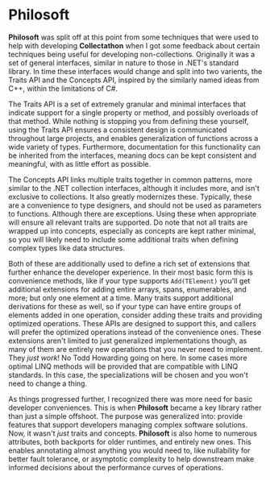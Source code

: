 # Philosoft

**Philosoft** was split off at this point from some techniques that were used to help with developing **Collectathon** when I got some feedback about certain techniques being useful for developing non-collections. Originally it was a set of general interfaces, similar in nature to those in .NET's standard library. In time these interfaces would change and split into two varients, the Traits API and the Concepts API, inspired by the similarly named ideas from C++, within the limitations of C#.

The Traits API is a set of extremely granular and minimal interfaces that indicate support for a single property or method, and possibly overloads of that method. While nothing is stopping you from defining these yourself, using the Traits API ensures a consistent design is communicated throughout large projects, and enables generalization of functions across a wide variety of types. Furthermore, documentation for this functionality can be inherited from the interfaces, meaning docs can be kept consistent and meaningful, with as little effort as possible.

The Concepts API links multiple traits together in common patterns, more similar to the .NET collection interfaces, although it includes more, and isn't exclusive to collections. It also greatly modernizes these. Typically, these are a convenience to type designers, and should not be used as parameters to functions. Although there are exceptions. Using these when appropriate will ensure all relevant traits are supported. Do note that not all traits are wrapped up into concepts, especially as concepts are kept rather minimal, so you will likely need to include some additional traits when defining complex types like data structures.

Both of these are additionally used to define a rich set of extensions that further enhance the developer experience. In their most basic form this is convenience methods, like if your type supports `Add(TElement)` you'll get additional extensions for adding entire arrays, spans, enumerables, and more; but only one element at a time. Many traits support additional derivations for these as well, so if your type can have entire groups of elements added in one operation, consider adding these traits and providing optimized operations. These APIs are designed to support this, and callers will prefer the optimized operations instead of the convenience ones. These extensions aren't limited to just generalized implementations though, as many of them are entirely new operations that you never need to implement. They _just work_! No Todd Howarding going on here. In some cases more optimal LINQ methods will be provided that are compatible with LINQ standards. In this case, the specializations will be chosen and you won't need to change a thing.

As things progressed further, I recognized there was more need for basic developer conveniences. This is when **Philosoft** became a key library rather than just a simple offshoot. The purpose was generalized into: provide features that support developers managing complex software solutions. Now, it wasn't _just_ traits and concepts. **Philosoft** is also home to numerous attributes, both backports for older runtimes, and entirely new ones. This enables annotating almost anything you would need to, like nullability for better fault tolerance, or asymptotic complexity to help downstream make informed decisions about the performance curves of operations.